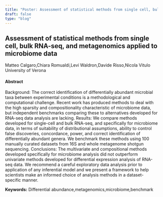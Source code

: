 ```yaml
---
title: "Poster: Assessment of statistical methods from single cell, bulk RNA-seq, and metagenomics applied to microbiome data"
draft: false
type: "blog"
---
```


## Assessment of statistical methods from single cell, bulk RNA-seq, and metagenomics applied to microbiome data
Matteo Calgaro,Chiara Romualdi,Levi Waldron,Davide Risso,Nicola Vitulo
University of Verona
#### Abstract

Background:
The correct identification of differentially abundant microbial taxa between experimental conditions is a methodological and computational challenge. Recent work has produced methods to deal with the high sparsity and compositionality characteristic of microbiome data, but independent benchmarks comparing these to alternatives developed for RNA-seq data analysis are lacking.
Results:
We compare methods developed for single-cell and bulk RNA-seq, and specifically for microbiome data, in terms of suitability of distributional assumptions, ability to control false discoveries, concordance, power, and correct identification of differentially abundant genera. We benchmark these methods using 100 manually curated datasets from 16S and whole metagenome shotgun sequencing.
Conclusions:
The multivariate and compositional methods developed specifically for microbiome analysis did not outperform univariate methods developed for differential expression analysis of RNA-seq data. We recommend a careful exploratory data analysis prior to application of any inferential model and we present a framework to help scientists make an informed choice of analysis methods in a dataset-specific manner.

**Keywords:** Differential abundance,metagenomics,microbiome,benchmark
